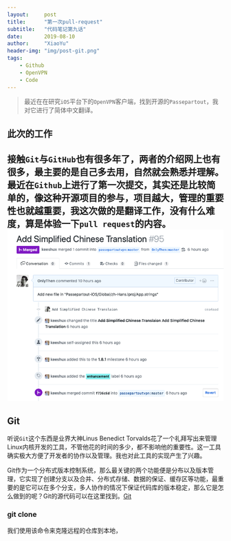 ```yaml
---
layout:     post
title:      "第一次pull-request"
subtitle:   "代码笔记第九话"
date:       2019-08-10
author:     "XiaoYu"
header-img: "img/post-git.png"
tags:
    - Github
    - OpenVPN
    - Code
---
```


> 最近在在研究`iOS`平台下的`OpenVPN`客户端，找到开源的`Passepartout`，我对它进行了简体中文翻译。

## 此次的工作

接触`Git`与`GitHub`也有很多年了，两者的介绍网上也有很多，最主要的是自己多去用，自然就会熟悉并理解。最近在`Github`上进行了第一次提交，其实还是比较简单的，像这种开源项目的参与，项目越大，管理的重要性也就越重要，我这次做的是翻译工作，没有什么难度，算是体验一下`pull request`的内容。
![request](/img/in_post/request.png)
---

## Git

听说`Git`这个东西是业界大神Linus Benedict Torvalds花了一个礼拜写出来管理Linux内核开发的工具，不管他花的时间的多少，都不影响他的重要性。这一工具确实极大方便了开发者的协作以及管理。我也对此工具的实现产生了兴趣。

Git作为一个分布式版本控制系统，那么最关键的两个功能便是分布以及版本管理，它实现了创建分支以及合并、分布式存储、数据的保证、缓存区等功能，最重要的是它可以在多个分支，多人协作的情况下保证代码库的版本稳定，那么它是怎么做到的呢？Git的源代码可以在这里找到。[Git](https://github.com/git/git)

### git clone

我们使用该命令来克隆远程的仓库到本地，



